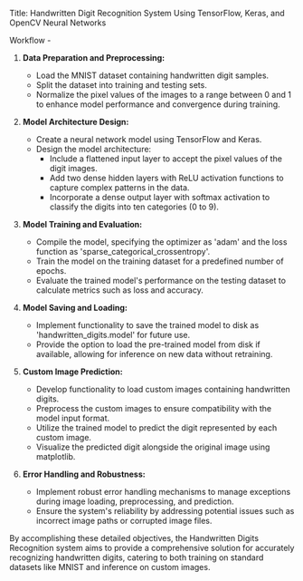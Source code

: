 Title: Handwritten Digit Recognition System Using TensorFlow, Keras, and OpenCV Neural Networks

Workflow -

1. **Data Preparation and Preprocessing:**
   - Load the MNIST dataset containing handwritten digit samples.
   - Split the dataset into training and testing sets.
   - Normalize the pixel values of the images to a range between 0 and 1 to enhance model performance and convergence during training.

2. **Model Architecture Design:**
   - Create a neural network model using TensorFlow and Keras.
   - Design the model architecture:
     - Include a flattened input layer to accept the pixel values of the digit images.
     - Add two dense hidden layers with ReLU activation functions to capture complex patterns in the data.
     - Incorporate a dense output layer with softmax activation to classify the digits into ten categories (0 to 9).

3. **Model Training and Evaluation:**
   - Compile the model, specifying the optimizer as 'adam' and the loss function as 'sparse_categorical_crossentropy'.
   - Train the model on the training dataset for a predefined number of epochs.
   - Evaluate the trained model's performance on the testing dataset to calculate metrics such as loss and accuracy.

4. **Model Saving and Loading:**
   - Implement functionality to save the trained model to disk as 'handwritten_digits.model' for future use.
   - Provide the option to load the pre-trained model from disk if available, allowing for inference on new data without retraining.

5. **Custom Image Prediction:**
   - Develop functionality to load custom images containing handwritten digits.
   - Preprocess the custom images to ensure compatibility with the model input format.
   - Utilize the trained model to predict the digit represented by each custom image.
   - Visualize the predicted digit alongside the original image using matplotlib.

6. **Error Handling and Robustness:**
   - Implement robust error handling mechanisms to manage exceptions during image loading, preprocessing, and prediction.
   - Ensure the system's reliability by addressing potential issues such as incorrect image paths or corrupted image files.

By accomplishing these detailed objectives, the Handwritten Digits Recognition system aims to provide a comprehensive solution for accurately recognizing handwritten digits, catering to both training on standard datasets like MNIST and inference on custom images.
